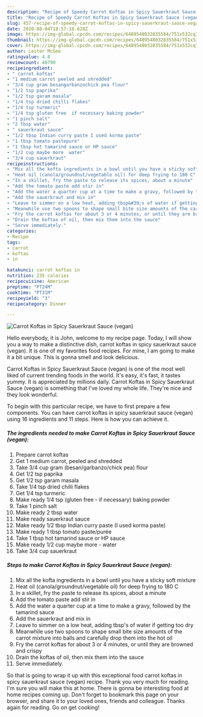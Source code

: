 ```yaml
---
description: "Recipe of Speedy Carrot Koftas in Spicy Sauerkraut Sauce (vegan)"
title: "Recipe of Speedy Carrot Koftas in Spicy Sauerkraut Sauce (vegan)"
slug: 457-recipe-of-speedy-carrot-koftas-in-spicy-sauerkraut-sauce-vegan
date: 2020-08-04T18:57:18.628Z
image: https://img-global.cpcdn.com/recipes/6489548032835584/751x532cq70/carrot-koftas-in-spicy-sauerkraut-sauce-vegan-recipe-main-photo.jpg
thumbnail: https://img-global.cpcdn.com/recipes/6489548032835584/751x532cq70/carrot-koftas-in-spicy-sauerkraut-sauce-vegan-recipe-main-photo.jpg
cover: https://img-global.cpcdn.com/recipes/6489548032835584/751x532cq70/carrot-koftas-in-spicy-sauerkraut-sauce-vegan-recipe-main-photo.jpg
author: Lester McGee
ratingvalue: 4.8
reviewcount: 40790
recipeingredient:
- " carrot koftas"
- "1 medium carrot peeled and shredded"
- "3/4 cup gram besangarbanzochick pea flour"
- "1/2 tsp paprika"
- "1/2 tsp garam masala"
- "1/4 tsp dried chilli flakes"
- "1/4 tsp turmeric"
- "1/4 tsp gluten free  if necessary baking powder"
- "1 pinch salt"
- "2 tbsp water"
- " sauerkraut sauce"
- "1/2 tbsp Indian curry paste I used korma paste"
- "1 tbsp tomato pastepure"
- "1 tbsp hot tamarind sauce or HP sauce"
- "1/2 cup maybe more  water"
- "3/4 cup sauerkraut"
recipeinstructions:
- "Mix all the kofta ingredients in a bowl until you have a sticky soft mixture"
- "Heat oil (canola/groundnut/vegetable oil) for deep frying to 180 C"
- "In a skillet, fry the paste to release its spices, about a minute"
- "Add the tomato paste add stir in"
- "Add the water a quarter cup at a time to make a gravy, followed by the tamarind sauce"
- "Add the sauerkraut and mix in"
- "Leave to simmer on a low heat, adding tbsp&#39;s of water if getting too dry"
- "Meanwhile use two spoons to shape small bite size amounts of the carrot mixture into balls and carefully drop them into the hot oil"
- "Fry the carrot koftas for about 3 or 4 minutes, or until they are browned and crispy"
- "Drain the koftas of oil, then mix them into the sauce"
- "Serve immediately."
categories:
- Recipe
tags:
- carrot
- koftas
- in

katakunci: carrot koftas in 
nutrition: 235 calories
recipecuisine: American
preptime: "PT24M"
cooktime: "PT31M"
recipeyield: "3"
recipecategory: Dinner

---
```



![Carrot Koftas in Spicy Sauerkraut Sauce (vegan)](https://img-global.cpcdn.com/recipes/6489548032835584/751x532cq70/carrot-koftas-in-spicy-sauerkraut-sauce-vegan-recipe-main-photo.jpg)

Hello everybody, it is John, welcome to my recipe page. Today, I will show you a way to make a distinctive dish, carrot koftas in spicy sauerkraut sauce (vegan). It is one of my favorites food recipes. For mine, I am going to make it a bit unique. This is gonna smell and look delicious.



Carrot Koftas in Spicy Sauerkraut Sauce (vegan) is one of the most well liked of current trending foods in the world. It's easy, it's fast, it tastes yummy. It is appreciated by millions daily. Carrot Koftas in Spicy Sauerkraut Sauce (vegan) is something that I've loved my whole life. They're nice and they look wonderful.


To begin with this particular recipe, we have to first prepare a few components. You can have carrot koftas in spicy sauerkraut sauce (vegan) using 16 ingredients and 11 steps. Here is how you can achieve it.

<!--inarticleads1-->

##### The ingredients needed to make Carrot Koftas in Spicy Sauerkraut Sauce (vegan):

1. Prepare  carrot koftas
1. Get 1 medium carrot, peeled and shredded
1. Take 3/4 cup gram (besan/garbanzo/chick pea) flour
1. Get 1/2 tsp paprika
1. Get 1/2 tsp garam masala
1. Take 1/4 tsp dried chilli flakes
1. Get 1/4 tsp turmeric
1. Make ready 1/4 tsp (gluten free - if necessary) baking powder
1. Take 1 pinch salt
1. Make ready 2 tbsp water
1. Make ready  sauerkraut sauce
1. Make ready 1/2 tbsp Indian curry paste (I used korma paste)
1. Make ready 1 tbsp tomato paste/purée
1. Take 1 tbsp hot tamarind sauce or HP sauce
1. Make ready 1/2 cup maybe more - water
1. Take 3/4 cup sauerkraut




<!--inarticleads2-->

##### Steps to make Carrot Koftas in Spicy Sauerkraut Sauce (vegan):

1. Mix all the kofta ingredients in a bowl until you have a sticky soft mixture
1. Heat oil (canola/groundnut/vegetable oil) for deep frying to 180 C
1. In a skillet, fry the paste to release its spices, about a minute
1. Add the tomato paste add stir in
1. Add the water a quarter cup at a time to make a gravy, followed by the tamarind sauce
1. Add the sauerkraut and mix in
1. Leave to simmer on a low heat, adding tbsp&#39;s of water if getting too dry
1. Meanwhile use two spoons to shape small bite size amounts of the carrot mixture into balls and carefully drop them into the hot oil
1. Fry the carrot koftas for about 3 or 4 minutes, or until they are browned and crispy
1. Drain the koftas of oil, then mix them into the sauce
1. Serve immediately.




So that is going to wrap it up with this exceptional food carrot koftas in spicy sauerkraut sauce (vegan) recipe. Thank you very much for reading. I'm sure you will make this at home. There is gonna be interesting food at home recipes coming up. Don't forget to bookmark this page on your browser, and share it to your loved ones, friends and colleague. Thanks again for reading. Go on get cooking!
